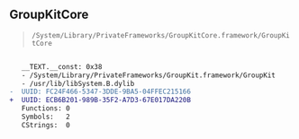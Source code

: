 ## GroupKitCore

> `/System/Library/PrivateFrameworks/GroupKitCore.framework/GroupKitCore`

```diff

   __TEXT.__const: 0x38
   - /System/Library/PrivateFrameworks/GroupKit.framework/GroupKit
   - /usr/lib/libSystem.B.dylib
-  UUID: FC24F466-5347-3DDE-9BA5-04FFEC215166
+  UUID: ECB6B201-989B-35F2-A7D3-67E017DA220B
   Functions: 0
   Symbols:   2
   CStrings:  0

```

